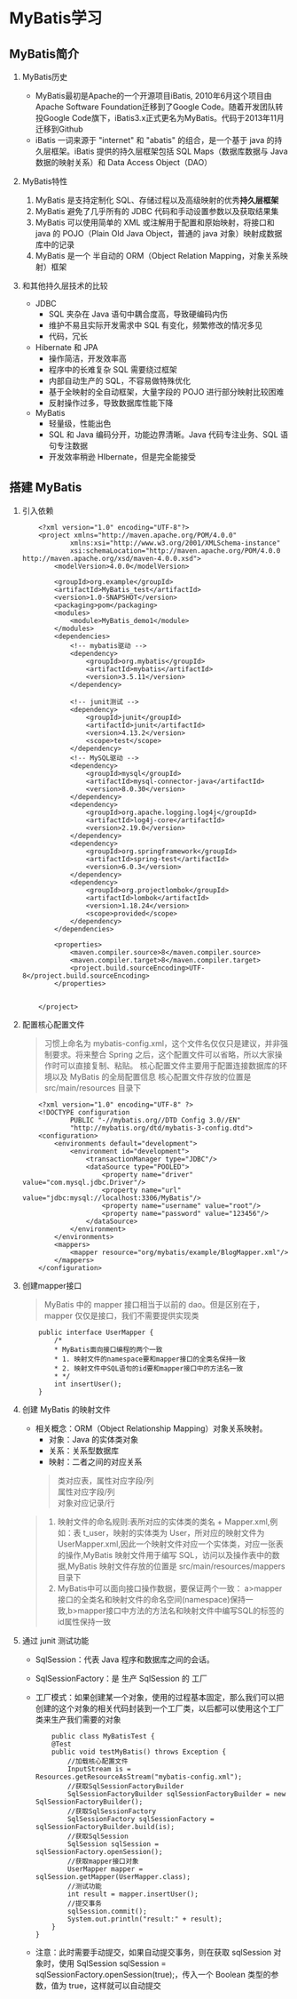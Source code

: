 # MyBatis学习

## MyBatis简介

1. MyBatis历史

    * MyBatis最初是Apache的一个开源项目iBatis, 2010年6月这个项目由Apache Software Foundation迁移到了Google Code。随着开发团队转投Google Code旗下，iBatis3.x正式更名为MyBatis。代码于2013年11月迁移到Github
    * iBatis 一词来源于 "internet" 和 "abatis" 的组合，是一个基于 java 的持久层框架。iBatis 提供的持久层框架包括 SQL Maps（数据库数据与 Java 数据的映射关系）和 Data Access Object（DAO）

2. MyBatis特性

    1. MyBatis 是支持定制化 SQL、存储过程以及高级映射的优秀**持久层框架**
    2. MyBatis 避免了几乎所有的 JDBC 代码和手动设置参数以及获取结果集
    3. MyBatis 可以使用简单的 XML 或注解用于配置和原始映射，将接口和 java 的 POJO（Plain Old Java Object，普通的 java 对象）映射成数据库中的记录
    4. MyBatis 是一个 半自动的 ORM（Object Relation Mapping，对象关系映射）框架

3. 和其他持久层技术的比较
    * JDBC
        * SQL 夹杂在 Java 语句中耦合度高，导致硬编码内伤
        * 维护不易且实际开发需求中 SQL 有变化，频繁修改的情况多见
        * 代码，冗长
    * Hibernate 和 JPA
        * 操作简洁，开发效率高
        * 程序中的长难复杂 SQL 需要绕过框架
        * 内部自动生产的 SQL，不容易做特殊优化
        * 基于全映射的全自动框架，大量字段的 POJO 进行部分映射比较困难
        * 反射操作过多，导致数据库性能下降
    * MyBatis
        * 轻量级，性能出色
        * SQL 和 Java 编码分开，功能边界清晰。Java 代码专注业务、SQL 语句专注数据
        * 开发效率稍逊 HIbernate，但是完全能接受

## 搭建 MyBatis

1. 引入依赖

    ```代码
        <?xml version="1.0" encoding="UTF-8"?>
        <project xmlns="http://maven.apache.org/POM/4.0.0"
                xmlns:xsi="http://www.w3.org/2001/XMLSchema-instance"
                xsi:schemaLocation="http://maven.apache.org/POM/4.0.0 http://maven.apache.org/xsd/maven-4.0.0.xsd">
            <modelVersion>4.0.0</modelVersion>

            <groupId>org.example</groupId>
            <artifactId>MyBatis_test</artifactId>
            <version>1.0-SNAPSHOT</version>
            <packaging>pom</packaging>
            <modules>
                <module>MyBatis_demo1</module>
            </modules>
            <dependencies>
                <!-- mybatis驱动 -->
                <dependency>
                    <groupId>org.mybatis</groupId>
                    <artifactId>mybatis</artifactId>
                    <version>3.5.11</version>
                </dependency>

                <!-- junit测试 -->
                <dependency>
                    <groupId>junit</groupId>
                    <artifactId>junit</artifactId>
                    <version>4.13.2</version>
                    <scope>test</scope>
                </dependency>
                <!-- MySQL驱动 -->
                <dependency>
                    <groupId>mysql</groupId>
                    <artifactId>mysql-connector-java</artifactId>
                    <version>8.0.30</version>
                </dependency>
                <dependency>
                    <groupId>org.apache.logging.log4j</groupId>
                    <artifactId>log4j-core</artifactId>
                    <version>2.19.0</version>
                </dependency>
                <dependency>
                    <groupId>org.springframework</groupId>
                    <artifactId>spring-test</artifactId>
                    <version>6.0.3</version>
                </dependency>
                <dependency>
                    <groupId>org.projectlombok</groupId>
                    <artifactId>lombok</artifactId>
                    <version>1.18.24</version>
                    <scope>provided</scope>
                </dependency>
            </dependencies>

            <properties>
                <maven.compiler.source>8</maven.compiler.source>
                <maven.compiler.target>8</maven.compiler.target>
                <project.build.sourceEncoding>UTF-8</project.build.sourceEncoding>
            </properties>


        </project>
    ```

2. 配置核心配置文件
    >习惯上命名为 mybatis-config.xml，这个文件名仅仅只是建议，并非强制要求。将来整合 Spring 之后，这个配置文件可以省略，所以大家操作时可以直接复制、粘贴。
    核心配置文件主要用于配置连接数据库的环境以及 MyBatis 的全局配置信息
    核心配置文件存放的位置是 src/main/resources 目录下

    ```代码
        <?xml version="1.0" encoding="UTF-8" ?>
        <!DOCTYPE configuration
                PUBLIC "-//mybatis.org//DTD Config 3.0//EN"
                "http://mybatis.org/dtd/mybatis-3-config.dtd">
        <configuration>
            <environments default="development">
                <environment id="development">
                    <transactionManager type="JDBC"/>
                    <dataSource type="POOLED">
                        <property name="driver" value="com.mysql.jdbc.Driver"/>
                        <property name="url" value="jdbc:mysql://localhost:3306/MyBatis"/>
                        <property name="username" value="root"/>
                        <property name="password" value="123456"/>
                    </dataSource>
                </environment>
            </environments>
            <mappers>
                <mapper resource="org/mybatis/example/BlogMapper.xml"/>
            </mappers>
        </configuration>
    ```

3. 创建mapper接口
   > MyBatis 中的 mapper 接口相当于以前的 dao。但是区别在于，mapper 仅仅是接口，我们不需要提供实现类

    ```代码
        public interface UserMapper {  
            /*
            * MyBatis面向接口编程的两个一致
            * 1. 映射文件的namespace要和mapper接口的全类名保持一致
            * 2. 映射文件中SQL语句的id要和mapper接口中的方法名一致
            * */
            int insertUser();  
        }
    ```

4. 创建 MyBatis 的映射文件

   * 相关概念：ORM（Object Relationship Mapping）对象关系映射。
       * 对象：Java 的实体类对象
       * 关系：关系型数据库
       * 映射：二者之间的对应关系
        > 类对应表，属性对应字段/列  
        > 属性对应字段/列  
        > 对象对应记录/行

    > 1. 映射文件的命名规则:表所对应的实体类的类名 + Mapper.xml,例如：表 t_user，映射的实体类为 User，所对应的映射文件为 UserMapper.xml,因此一个映射文件对应一个实体类，对应一张表的操作,MyBatis 映射文件用于编写 SQL，访问以及操作表中的数据,MyBatis 映射文件存放的位置是 src/main/resources/mappers 目录下
    > 2. MyBatis中可以面向接口操作数据，要保证两个一致：
    a>mapper接口的全类名和映射文件的命名空间(namespace)保持一致,b>mapper接口中方法的方法名和映射文件中编写SQL的标签的id属性保持一致

5. 通过 junit 测试功能
  
    * SqlSession：代表 Java 程序和数据库之间的会话。
    * SqlSessionFactory：是 生产 SqlSession 的 工厂
    * 工厂模式：如果创建某一个对象，使用的过程基本固定，那么我们可以把创建的这个对象的相关代码封装到一个工厂类，以后都可以使用这个工厂类来生产我们需要的对象

        ```代码
            public class MyBatisTest {
            @Test
            public void testMyBatis() throws Exception {
                //加载核心配置文件
                InputStream is = Resources.getResourceAsStream("mybatis-config.xml");
                //获取SqlSessionFactoryBuilder
                SqlSessionFactoryBuilder sqlSessionFactoryBuilder = new SqlSessionFactoryBuilder();
                //获取SqlSessionFactory
                SqlSessionFactory sqlSessionFactory = sqlSessionFactoryBuilder.build(is);
                //获取SqlSession
                SqlSession sqlSession = sqlSessionFactory.openSession();
                //获取mapper接口对象
                UserMapper mapper = sqlSession.getMapper(UserMapper.class);
                //测试功能
                int result = mapper.insertUser();
                //提交事务
                sqlSession.commit();
                System.out.println("result:" + result);
            }
        }
        ```

    * 注意：此时需要手动提交，如果自动提交事务，则在获取 sqlSession 对象时，使用 SqlSession sqlSession = sqlSessionFactory.openSession(true);，传入一个 Boolean 类型的参数，值为 true，这样就可以自动提交

